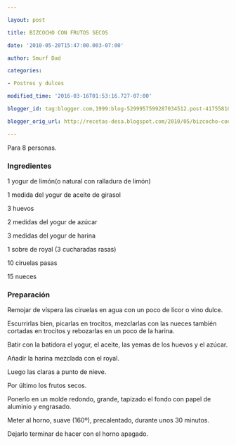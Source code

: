 ```yaml
---

layout: post

title: BIZCOCHO CON FRUTOS SECOS

date: '2010-05-20T15:47:00.003-07:00'

author: Smurf Dad

categories:

- Postres y dulces

modified_time: '2016-03-16T01:53:16.727-07:00'

blogger_id: tag:blogger.com,1999:blog-5299957599287034512.post-4175581082185664508

blogger_orig_url: http://recetas-desa.blogspot.com/2010/05/bizcocho-con-frutos-secos.html

---
```


Para 8 personas.

<h3>Ingredientes</h3>

1 yogur de limón(o natural con ralladura de limón)

1 medida del yogur de aceite de girasol

3 huevos

2 medidas del yogur de azúcar

3 medidas del yogur de harina

1 sobre de royal (3 cucharadas rasas)

10 ciruelas pasas

15 nueces

<h3>Preparación</h3>

Remojar de víspera las ciruelas en agua con un poco de licor o vino dulce.

Escurrirlas bien, picarlas en trocitos, mezclarlas con las nueces también cortadas en trocitos y rebozarlas en un poco de la harina.

Batir con la batidora el yogur, el aceite, las yemas de los huevos y el azúcar.

Añadir la harina mezclada con el royal.

Luego las claras a punto de nieve.

Por último los frutos secos.

Ponerlo en un molde redondo, grande, tapizado el fondo con papel de aluminio y engrasado.

Meter al horno, suave (160&ordm;), precalentado, durante unos 30 minutos.

Dejarlo terminar de hacer con el horno apagado.

